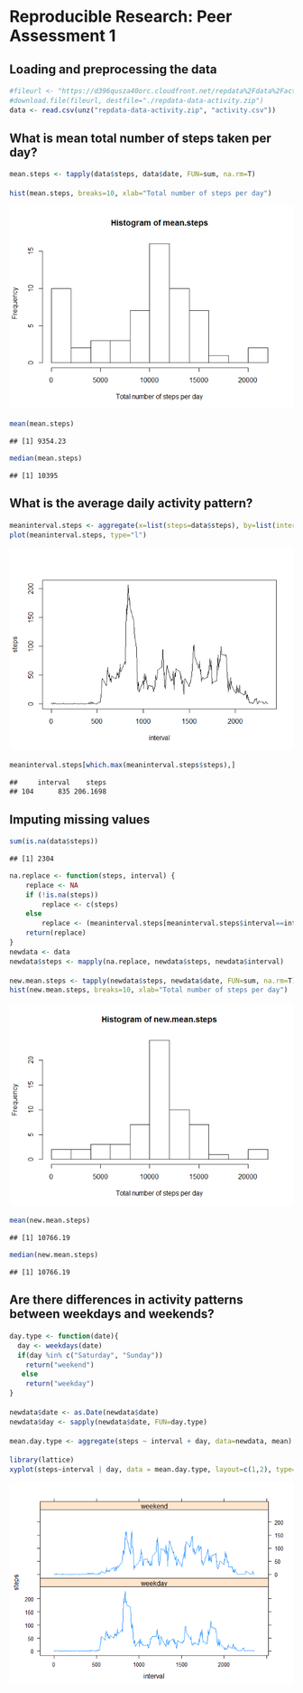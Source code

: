 # Reproducible Research: Peer Assessment 1


## Loading and preprocessing the data

```r
#fileurl <- "https://d396qusza40orc.cloudfront.net/repdata%2Fdata%2Factivity.zip"
#download.file(fileurl, destfile="./repdata-data-activity.zip")
data <- read.csv(unz("repdata-data-activity.zip", "activity.csv"))
```

## What is mean total number of steps taken per day?

```r
mean.steps <- tapply(data$steps, data$date, FUN=sum, na.rm=T)

hist(mean.steps, breaks=10, xlab="Total number of steps per day")
```

![](PA1_template_files/figure-html/unnamed-chunk-2-1.png) 

```r
mean(mean.steps)
```

```
## [1] 9354.23
```

```r
median(mean.steps)
```

```
## [1] 10395
```

## What is the average daily activity pattern?

```r
meaninterval.steps <- aggregate(x=list(steps=data$steps), by=list(interval=data$interval), FUN=mean, na.rm=TRUE)
plot(meaninterval.steps, type="l")
```

![](PA1_template_files/figure-html/unnamed-chunk-3-1.png) 

```r
meaninterval.steps[which.max(meaninterval.steps$steps),]
```

```
##     interval    steps
## 104      835 206.1698
```

## Imputing missing values


```r
sum(is.na(data$steps))
```

```
## [1] 2304
```

```r
na.replace <- function(steps, interval) {
    replace <- NA
    if (!is.na(steps))
        replace <- c(steps)
    else
        replace <- (meaninterval.steps[meaninterval.steps$interval==interval, "steps"])
    return(replace)
}
newdata <- data
newdata$steps <- mapply(na.replace, newdata$steps, newdata$interval)

new.mean.steps <- tapply(newdata$steps, newdata$date, FUN=sum, na.rm=T)
hist(new.mean.steps, breaks=10, xlab="Total number of steps per day")
```

![](PA1_template_files/figure-html/unnamed-chunk-4-1.png) 

```r
mean(new.mean.steps)
```

```
## [1] 10766.19
```

```r
median(new.mean.steps)
```

```
## [1] 10766.19
```

## Are there differences in activity patterns between weekdays and weekends?


```r
day.type <- function(date){
  day <- weekdays(date)
  if(day %in% c("Saturday", "Sunday")) 
    return("weekend")
   else 
    return("weekday")
}

newdata$date <- as.Date(newdata$date)
newdata$day <- sapply(newdata$date, FUN=day.type)

mean.day.type <- aggregate(steps ~ interval + day, data=newdata, mean)

library(lattice)
xyplot(steps~interval | day, data = mean.day.type, layout=c(1,2), type="l")
```

![](PA1_template_files/figure-html/unnamed-chunk-5-1.png) 
